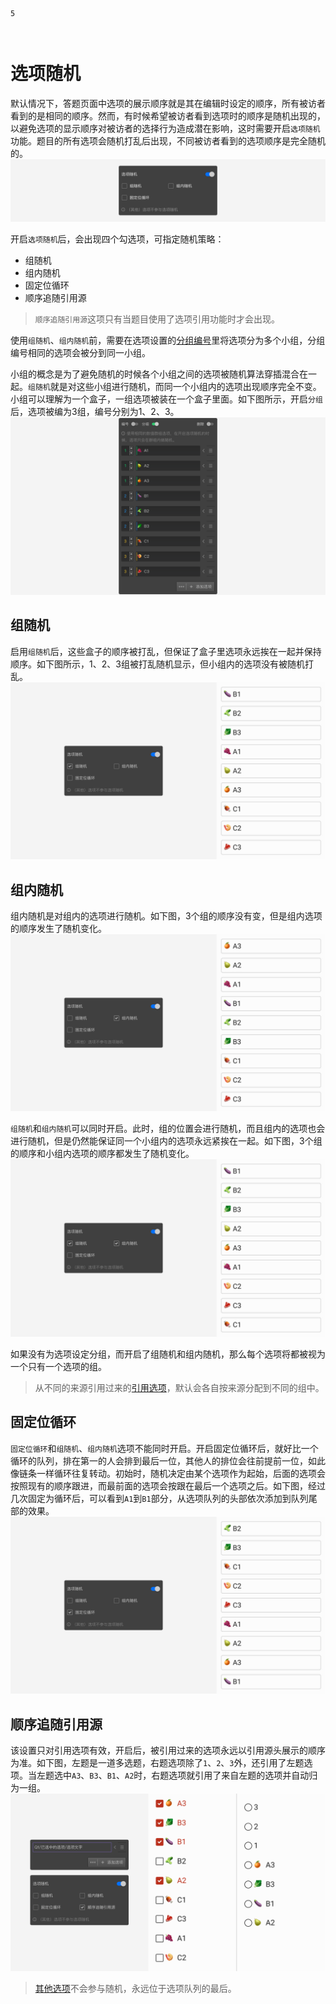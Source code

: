 ```index
5
```
```tag

```
```summary

```
# 选项随机

默认情况下，答题页面中选项的展示顺序就是其在编辑时设定的顺序，所有被访者看到的是相同的顺序。然而，有时候希望被访者看到选项时的顺序是随机出现的，以避免选项的显示顺序对被访者的选择行为造成潜在影响，这时需要开启`选项随机`功能。题目的所有选项会随机打乱后出现，不同被访者看到的选项顺序是完全随机的。
<img src='../../assets/snapshots/node-setting/options/randomize.png'>

开启`选项随机`后，会出现四个勾选项，可指定随机策略：
+ 组随机
+ 组内随机
+ 固定位循环
+ 顺序追随引用源
> `顺序追随引用源`这项只有当题目使用了选项引用功能时才会出现。

使用`组随机`、`组内随机`前，需要在选项设置的[分组编号](./option.md#分组编号)里将选项分为多个小组，分组编号相同的选项会被分到同一小组。

小组的概念是为了避免随机的时候各个小组之间的选项被随机算法穿插混合在一起。`组随机`就是对这些小组进行随机，而同一个小组内的选项出现顺序完全不变。小组可以理解为一个盒子，一组选项被装在一个盒子里面。如下图所示，开启`分组`后，选项被编为3组，编号分别为1、2、3。
<img src='../../assets/snapshots/node-setting/options/randomize/choices-group.png'>

## 组随机

启用`组随机`后，这些盒子的顺序被打乱，但保证了盒子里选项永远挨在一起并保持顺序。如下图所示，1、2、3组被打乱随机显示，但小组内的选项没有被随机打乱。
<img src='../../assets/snapshots/node-setting/options/randomize/group.png'>

## 组内随机

组内随机是对组内的选项进行随机。如下图，3个组的顺序没有变，但是组内选项的顺序发生了随机变化。
<img src='../../assets/snapshots/node-setting/options/randomize/group copy.png'>

`组随机`和`组内随机`可以同时开启。此时，组的位置会进行随机，而且组内的选项也会进行随机，但是仍然能保证同一个小组内的选项永远紧挨在一起。如下图，3个组的顺序和小组内选项的顺序都发生了随机变化。
<img src='../../assets/snapshots/node-setting/options/randomize/within-group.png'>

如果没有为选项设定分组，而开启了组随机和组内随机，那么每个选项将都被视为一个只有一个选项的组。

> 从不同的来源引用过来的[引用选项](../opt-reference/concept.md)，默认会各自按来源分配到不同的组中。

## 固定位循环
`固定位循环`和`组随机`、`组内随机`选项不能同时开启。开启固定位循环后，就好比一个循环的队列，排在第一的人会排到最后一位，其他人的排位会往前提前一位，如此像链条一样循环往复转动。初始时，随机决定由某个选项作为起始，后面的选项会按照现有的顺序跟进，而最前面的选项会按跟在最后一个选项之后。如下图，经过几次固定为循环后，可以看到`A1`到`B1`部分，从选项队列的头部依次添加到队列尾部的效果。<img src='../../assets/snapshots/node-setting/options/randomize/circulation.png'>

## 顺序追随引用源
该设置只对引用选项有效，开启后，被引用过来的选项永远以引用源头展示的顺序为准。如下图，左题是一道多选题，右题选项除了`1`、`2`、`3`外，还引用了左题选项。当左题选中`A3`、`B3`、`B1`、`A2`时，右题选项就引用了来自左题的选项并自动归为一组。
<img src='../../assets/snapshots/node-setting/options/randomize/order-follows.png'>

> [其他选项](../../13otherOption/01otherOption.md)不会参与随机，永远位于选项队列的最后。